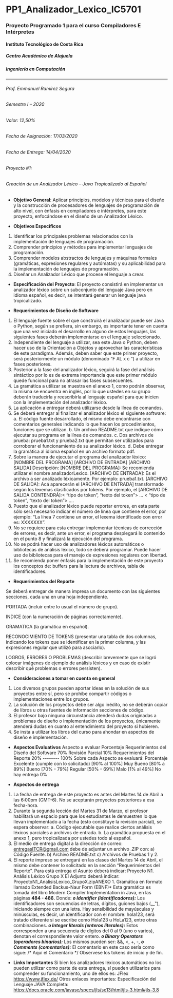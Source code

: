 # PP1_Analizador_Lexico_IC5701
###  Proyecto Programado 1 para el curso Compiladores E Intérpretes
#### Instituto Tecnológico de Costa Rica
##### Centro Académico de Alajuela
##### Ingeniería en Computación
---------------------------------------
###### Prof. Emmanuel Ramírez Segura
###### Semestre I – 2020
###### Valor: 12,50%
###### Fecha de Asignación: 17/03/2020
###### Fecha de Entrega: 14/04/2020
###### Proyecto #1:
###### Creación de un Analizador Léxico – Java Tropicalizado al Español


* **Objetivo General**: Aplicar principios, modelos y técnicas para el diseño y la construcción de procesadores de lenguajes de programación de alto nivel, con énfasis en compiladores e intérpretes, para este proyecto, enfocándose en el diseño de un Analizador Léxico.

* **Objetivos Específicos**

1. Identificar los principales problemas relacionados con la implementación de lenguajes de
programación.
2. Comprender principios y métodos para implementar lenguajes de programación.
3. Comprender modelos abstractos de lenguajes y máquinas formales (gramáticas, expresiones
regulares y autómatas) y su aplicabilidad para la implementación de lenguajes de
programación.
4. Diseñar un Analizador Léxico que procese el lenguaje a crear.

* **Especificación del Proyecto**: El proyecto consistirá en implementar un analizador léxico sobre un subconjunto del lenguaje Java pero en idioma español, es decir, se intentará generar un lenguaje java tropicalizado.

* **Requerimientos de Diseño de Software**

1. El lenguaje fuente sobre el que construirá el analizador puede ser Java o Python, según se prefiera, sin embargo, es importante tener en cuenta que una vez iniciado el desarrollo en alguno de estos lenguajes, las siguientes fases deberán implementarse en el lenguaje seleccionado.
2. Independiente del lenguaje a utilizar, sea este Java o Python, deben hacer uso de la Orientación a Objetos y aprovechar las características de este paradigma. Además, deben saber que este primer proyecto, será posteriormente un módulo (denominado
“F   AL x c ”) a utilizar en fases posteriores.
3. Posterior a la fase del analizador léxico, seguirá la fase del análisis sintáctico por lo es de extrema importancia que este primer módulo quede funcional para no atrasar las fases subsecuentes.
4. La gramática a utilizar se muestra en el anexo 1, como podrán observar, la misma se encuentra en inglés, por lo que ustedes en su grupo deberán traducirla y reescribirla al lenguaje español para que inicien con la implementación del analizador léxico.
5. La aplicación a entregar deberá utilizarse desde la línea de comandos.
6. Se deberá entregar al finalizar el analizador léxico el siguiente software:
a. El código fuente desarrollado, el mismo debe encontrarse con comentarios
generales indicando lo que hacen los procedimientos, funciones que se utilizan.
b. Un archivo README.txt que indique cómo ejecutar su programa en la línea de
comandos.
c. Dos archivos de prueba: prueba1.txt y prueba2.txt que permitan ser utilizados para
corroborar el funcionamiento de su analizador léxico.
d. Debe entregar la gramática al idioma español en un archivo formato pdf.
7. Sobre la manera de ejecutar el programa del analizador léxico:
[NOMBRE DEL PROGRAMA] [ARCHIVO DE ENTRADA] [ARCHIVO SALIDA]
Descripción:
[NOMBRE DEL PROGRAMA]: Se recomienda utilizar el nombre analizadorLexico.
[ARCHIVO DE ENTRADA]: Es el archivo a ser analizado léxicamente. Por ejemplo: prueba1.txt.
[ARCHIVO DE SALIDA]: Acá aparecerán el [ARCHIVO DE ENTRADA] transformado según los
lexemas clasificados por tokens.
Por ejemplo, el [ARCHIVO DE SALIDA CONTENDRÁ]:< “tipo de token”, “texto del token”> … < “tipo de token”, “texto del token”> ….
8. Puesto que el analizador léxico puede reportar errores, en esta parte sólo será necesario indicar el número de línea que contiene el error, por ejemplo: “La línea 7 contiene un error, el lexema identificado con error es: XXXXXXX”.
9. No se requiere para esta entregar implementar técnicas de corrección de errores, es decir, ante un error, el programa desplegará lo contenido en el punto 8 y finalizará la ejecución del programa.
10. No se podrá hacer uso de analizadores léxicos automáticos o bibliotecas de análisis léxico, todo se deberá programar. Puede hacer uso de bibliotecas para el manejo de expresiones regulares con libertad.
11. Se recomienda poner énfasis para la implementación de este proyecto los conceptos de: buffers para la lectura de archivos, tabla de identificadores.

* **Requerimientos del Reporte**

Se deberá entregar de manera impresa un documento con las siguientes secciones, cada una en una hoja independiente.

PORTADA (incluir entre lo usual el número de grupo).

INDICE (con la numeración de páginas correctamente).

GRAMATICA (la gramática en español).

RECONOCIMIENTO DE TOKENS (presentar una tabla de dos columnas, indicando los tokens que se identificar en la primer columna, y las expresiones regular que utilizó para asociarlo).

LOGROS, ERRORES O PROBLEMAS (describir brevemente que se logró colocar imágenes de
ejemplo de análisis léxicos y en caso de existir describir qué problemas o errores persisten).

* **Consideraciones a tomar en cuenta en general**

1. Los diversos grupos pueden aportar ideas en la solución de sus proyectos entre sí, pero se prohíbe compartir códigos o implementaciones entre los grupos.
2. La solución de los proyectos debe ser algo inédito, no se deberán copiar de libros u otras fuentes de información secciones de código.
3. El profesor bajo ninguna circunstancia atenderá dudas originadas a problemas de diseño o implementación de los proyectos, únicamente atenderá dudas en cuanto al entendimiento del proyecto si hubieren.
4. Se insta a utilizar los libros del curso para ahondar en aspectos de diseño e implementación.

* **Aspectos Evaluativos**
Aspecto a evaluar Porcentaje
Requerimientos del Diseño del Software 70%
Revisión Parcial 10%
Requerimientos del Reporte 20%
-------- 100%
Sobre cada Aspecto se evaluará: Porcentaje
Excelente (cumple con lo solicitado) [90% al 100%]
Muy Bueno [80% a 89%]
Bueno [70% - 79%]
Regular [50% - 69%]
Malo [1% al 49%]
No hay entrega 0%

* **Aspectos de entrega**

1. La fecha de entrega de este proyecto es antes del Martes 14 de Abril a las 6:00pm (GMT-6).
No se aceptarán proyectos posteriores a esa fecha-hora.
2. Durante la segunda lección del Martes 31 de Marzo, el profesor habilitará un espacio para que
los estudiantes le demuestren lo que llevan implementado a la fecha (esto constituye la revisión parcial), se espera observar:
    a. Código ejecutable que realice ciertos análisis léxicos parciales a archivos de entrada.
    b. La gramática propuesta en el anexo 1, pero tropicalizada por ustedes todo al español.
3. El medio de entrega digital a la dirección de correo: entregasITCR@gmail.com debe de
adjuntar un archivo .ZIP con:
a) Código Fuente.
b) Archivo README.txt
c) Archivos de Pruebas 1 y 2.
4. El reporte impreso se entregará en las clases del Martes 14 de Abril, el mismo debe contener lo solicitado en la sección “Requerimientos del Reporte”.
Para está entrega el Asunto deberá indicar: Proyecto N1. Análisis Léxico Grupo X
El Adjunto deberá indicar: ProyectoN1_AnalisisLexico_GrupoX.zipANEXO 1. Gramática en formato llamado Extended Backus-Naur Form (EBNF)*
Esta gramática es tomada del libro Modern Compiler Implementation in Java, en las páginas **484 - 486.** 
Donde: 
**_o Identifier (identificadores):_** Los identificadores son secuencias de letras, dígitos, guiones bajos („_‟), iniciando siempre con una letra.
Hay sensibilidad de mayúsculas y minúsculas, es decir, un identificador con el nombre: hola123, será tratado diferente si se escribe como Hola123 u HoLa123, entre otras combinaciones.
**_o Integer literals (enteros literales):_** Estos corresponden a una secuencia de dígitos del 0 al 9 (uno o varios), denotan el correspondiente valor entero. 
**_o Binary Operators (operadores binarios):_** Los mismos pueden ser: &&, <, +, -,
**_o Comments (comentarios):_** El comentario en este caso sería como sigue: /* Aquí el Comentario */
Observese los tokens de inicio y de fin.

* **Links Importantes**
Si bien los analizadores léxicos automáticos no los pueden utilizar como parte de esta entrega, sí
pueden utilizarlos para comprender su funcionamiento, uno de ellos es:
JFlex
https://www.jflex.de/
Otros enlaces importantes: Especificación del Lenguaje JAVA Completa:
https://docs.oracle.com/javase/specs/jls/se13/html/jls-3.html#jls-3.8
